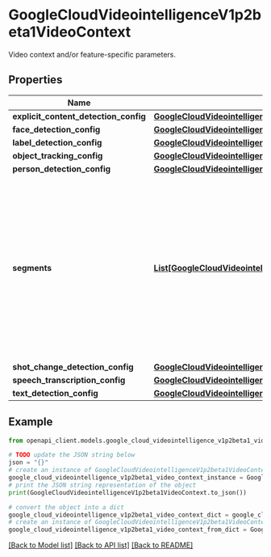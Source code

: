# GoogleCloudVideointelligenceV1p2beta1VideoContext

Video context and/or feature-specific parameters.

## Properties

Name | Type | Description | Notes
------------ | ------------- | ------------- | -------------
**explicit_content_detection_config** | [**GoogleCloudVideointelligenceV1p2beta1ExplicitContentDetectionConfig**](GoogleCloudVideointelligenceV1p2beta1ExplicitContentDetectionConfig.md) |  | [optional] 
**face_detection_config** | [**GoogleCloudVideointelligenceV1p2beta1FaceDetectionConfig**](GoogleCloudVideointelligenceV1p2beta1FaceDetectionConfig.md) |  | [optional] 
**label_detection_config** | [**GoogleCloudVideointelligenceV1p2beta1LabelDetectionConfig**](GoogleCloudVideointelligenceV1p2beta1LabelDetectionConfig.md) |  | [optional] 
**object_tracking_config** | [**GoogleCloudVideointelligenceV1p2beta1ObjectTrackingConfig**](GoogleCloudVideointelligenceV1p2beta1ObjectTrackingConfig.md) |  | [optional] 
**person_detection_config** | [**GoogleCloudVideointelligenceV1p2beta1PersonDetectionConfig**](GoogleCloudVideointelligenceV1p2beta1PersonDetectionConfig.md) |  | [optional] 
**segments** | [**List[GoogleCloudVideointelligenceV1p2beta1VideoSegment]**](GoogleCloudVideointelligenceV1p2beta1VideoSegment.md) | Video segments to annotate. The segments may overlap and are not required to be contiguous or span the whole video. If unspecified, each video is treated as a single segment. | [optional] 
**shot_change_detection_config** | [**GoogleCloudVideointelligenceV1p2beta1ShotChangeDetectionConfig**](GoogleCloudVideointelligenceV1p2beta1ShotChangeDetectionConfig.md) |  | [optional] 
**speech_transcription_config** | [**GoogleCloudVideointelligenceV1p2beta1SpeechTranscriptionConfig**](GoogleCloudVideointelligenceV1p2beta1SpeechTranscriptionConfig.md) |  | [optional] 
**text_detection_config** | [**GoogleCloudVideointelligenceV1p2beta1TextDetectionConfig**](GoogleCloudVideointelligenceV1p2beta1TextDetectionConfig.md) |  | [optional] 

## Example

```python
from openapi_client.models.google_cloud_videointelligence_v1p2beta1_video_context import GoogleCloudVideointelligenceV1p2beta1VideoContext

# TODO update the JSON string below
json = "{}"
# create an instance of GoogleCloudVideointelligenceV1p2beta1VideoContext from a JSON string
google_cloud_videointelligence_v1p2beta1_video_context_instance = GoogleCloudVideointelligenceV1p2beta1VideoContext.from_json(json)
# print the JSON string representation of the object
print(GoogleCloudVideointelligenceV1p2beta1VideoContext.to_json())

# convert the object into a dict
google_cloud_videointelligence_v1p2beta1_video_context_dict = google_cloud_videointelligence_v1p2beta1_video_context_instance.to_dict()
# create an instance of GoogleCloudVideointelligenceV1p2beta1VideoContext from a dict
google_cloud_videointelligence_v1p2beta1_video_context_from_dict = GoogleCloudVideointelligenceV1p2beta1VideoContext.from_dict(google_cloud_videointelligence_v1p2beta1_video_context_dict)
```
[[Back to Model list]](../README.md#documentation-for-models) [[Back to API list]](../README.md#documentation-for-api-endpoints) [[Back to README]](../README.md)



